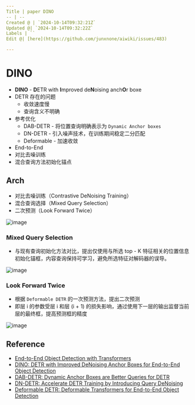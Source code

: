 ```yaml
---
Title | paper DINO
-- | --
Created @ | `2024-10-14T09:32:21Z`
Updated @| `2024-10-14T09:32:22Z`
Labels | ``
Edit @| [here](https://github.com/junxnone/aiwiki/issues/483)

---
```

# DINO
- **DINO** - **D**ETR with **I**mproved de**N**oising anch**O**r boxe
- DETR 存在的问题
  - 收敛速度慢
  - 查询含义不明确
- 参考优化
  - DAB-DETR - 将位置查询明确表示为 `Dynamic Anchor boxes` 
  - DN-DETR - 引入噪声技术，在训练期间稳定二分匹配
  - Deformable - 加速收敛
- End-to-End
- 对比去噪训练
- 混合查询方法初始化锚点


## Arch
- 对比去噪训练（Contrastive DeNoising Training）
- 混合查询选择（Mixed Query Selection）
- 二次预测（Look Forward Twice）


![image](https://github.com/user-attachments/assets/8c817099-5c6d-479c-8c5c-593cb6385fb9)


### Mixed Query Selection
- 与现有查询初始化方法对比，提出仅使用与所选 top - K 特征相关的位置信息初始化锚框，内容查询保持可学习，避免所选特征对解码器的误导。

![image](https://github.com/user-attachments/assets/2730b1ea-c091-4077-803e-757c3a58d7a5)


### Look Forward Twice
- 根据 `Deformable DETR` 的一次预测方法，提出二次预测
- 即层 i 的参数受层 i 和层 (i + 1) 的损失影响，通过使用下一层的输出监督当前层的最终框，提高预测框的精度

![image](https://github.com/user-attachments/assets/da6ee827-a429-4347-8142-fb9853de36bd)




## Reference
- [End-to-End Object Detection with Transformers](https://arxiv.org/abs/2005.12872)
- [DINO: DETR with Improved DeNoising Anchor Boxes for End-to-End Object Detection](https://arxiv.org/abs/2203.03605)
- [DAB-DETR: Dynamic Anchor Boxes are Better Queries for DETR](https://arxiv.org/abs/2201.12329)
- [DN-DETR: Accelerate DETR Training by Introducing Query DeNoising](https://arxiv.org/abs/2203.01305)
- [Deformable DETR: Deformable Transformers for End-to-End Object Detection](https://arxiv.org/abs/2010.04159)
